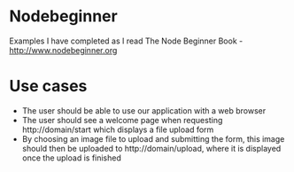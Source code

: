 # Nodebeginner

Examples I have completed as I read The Node Beginner Book - http://www.nodebeginner.org

# Use cases

* The user should be able to use our application with a web browser
* The user should see a welcome page when requesting http://domain/start which displays a file upload form
* By choosing an image file to upload and submitting the form, this image should then be uploaded to http://domain/upload, where it is displayed once the upload is finished

